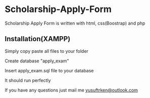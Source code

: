 # Scholarship-Apply-Form
Scholarship Apply Form is written with html, css(Boostrap) and php


Installation(XAMPP)
-------------------
Simply copy paste all files to your folder

Create database "apply_exam"

Insert apply_exam.sql file to your database

It should run perfectly

If you have any questions just mail me yusuftrken@outlook.com
